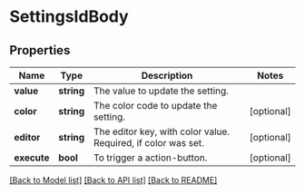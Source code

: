 # SettingsIdBody

## Properties
Name | Type | Description | Notes
------------ | ------------- | ------------- | -------------
**value** | **string** | The value to update the setting. | 
**color** | **string** | The color code to update the setting. | [optional] 
**editor** | **string** | The editor key, with color value. Required, if color was set. | [optional] 
**execute** | **bool** | To trigger a action-button. | [optional] 

[[Back to Model list]](../../README.md#documentation-for-models) [[Back to API list]](../../README.md#documentation-for-api-endpoints) [[Back to README]](../../README.md)

